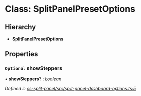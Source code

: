 # Class: SplitPanelPresetOptions

## Hierarchy

* **SplitPanelPresetOptions**

## Properties

### `Optional` showSteppers

• **showSteppers**? : *boolean*

*Defined in [cs-split-panel/src/split-panel-dashboard-options.ts:5](https://github.com/RichardHovenkamp/csnext/blob/40018c3a/packages/cs-split-panel/src/split-panel-dashboard-options.ts#L5)*
